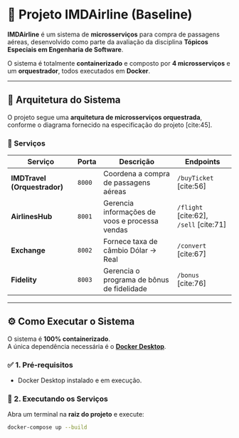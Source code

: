 # 🛫 Projeto IMDAirline (Baseline)

**IMDAirline** é um sistema de **microsserviços** para compra de passagens aéreas, desenvolvido como parte da avaliação da disciplina **Tópicos Especiais em Engenharia de Software**.  

O sistema é totalmente **containerizado** e composto por **4 microsserviços** e um **orquestrador**, todos executados em **Docker**.

---

## 🧩 Arquitetura do Sistema

O projeto segue uma **arquitetura de microsserviços orquestrada**, conforme o diagrama fornecido na especificação do projeto [cite:45].

### 🔹 Serviços

| Serviço | Porta | Descrição | Endpoints |
|----------|-------|------------|------------|
| **IMDTravel (Orquestrador)** | `8000` | Coordena a compra de passagens aéreas | `/buyTicket` [cite:56] |
| **AirlinesHub** | `8001` | Gerencia informações de voos e processa vendas | `/flight` [cite:62], `/sell` [cite:71] |
| **Exchange** | `8002` | Fornece taxa de câmbio Dólar → Real | `/convert` [cite:67] |
| **Fidelity** | `8003` | Gerencia o programa de bônus de fidelidade | `/bonus` [cite:76] |

---

## ⚙️ Como Executar o Sistema

O sistema é **100% containerizado**.  
A única dependência necessária é o **[Docker Desktop](https://www.docker.com/products/docker-desktop/)**.

### ✅ 1. Pré-requisitos

- Docker Desktop instalado e em execução.

### 🚀 2. Executando os Serviços

Abra um terminal na **raiz do projeto** e execute:

```bash
docker-compose up --build
